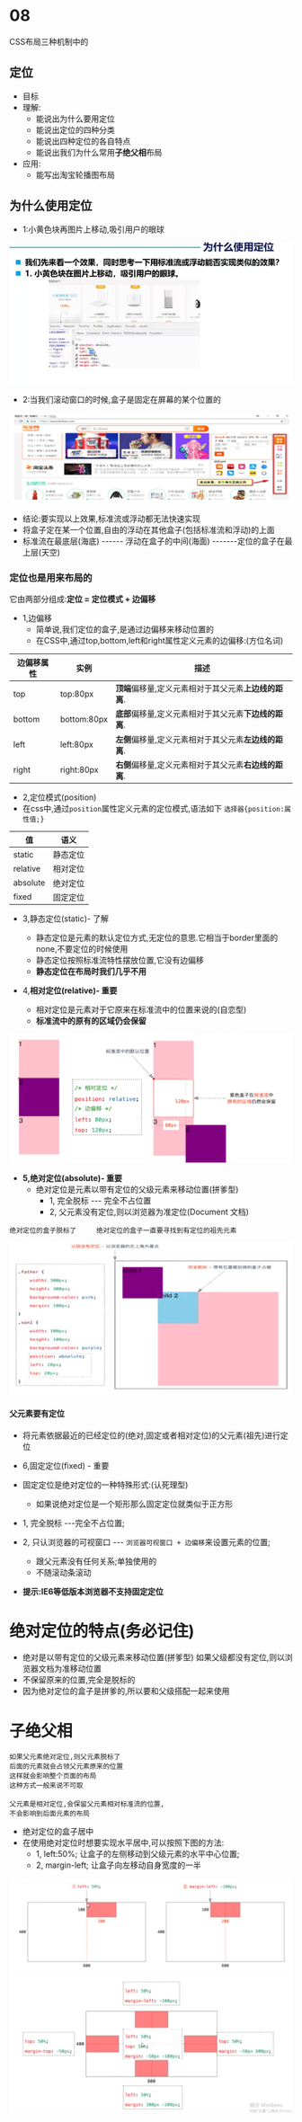 # 08
CSS布局三种机制中的
## 定位
+ 目标
+ 理解:
    + 能说出为什么要用定位
    + 能说出定位的四种分类
    + 能说出四种定位的各自特点
    + 能说出我们为什么常用**子绝父相**布局
+ 应用:
    + 能写出淘宝轮播图布局

## 为什么使用定位
+ 1:小黄色块再图片上移动,吸引用户的眼球

![](../img/%E5%AE%9A%E4%BD%8D.png)

+ 2:当我们滚动窗口的时候,盒子是固定在屏幕的某个位置的

![](../img/%E5%AE%9A%E4%BD%8D1.png)

+ 结论:要实现以上效果,标准流或浮动都无法快速实现
+ 将盒子定在某一个位置,自由的浮动在其他盒子(包括标准流和浮动)的上面
+ 标准流在最底层(海底) ------ 浮动在盒子的中间(海面) -------定位的盒子在最上层(天空)

### 定位也是用来布局的
它由两部分组成:**定位 = 定位模式 + 边偏移**
+ 1,边偏移 
    + 简单说,我们定位的盒子,是通过边偏移来移动位置的
    + 在CSS中,通过top,bottom,left和right属性定义元素的边偏移:(方位名词)

|边偏移属性|实例|描述|
|-|-|-|
|top|top:80px|**顶端**偏移量,定义元素相对于其父元素**上边线的距离**.|
|bottom|bottom:80px|**底部**偏移量,定义元素相对于其父元素**下边线的距离**.|
|left|left:80px|**左侧**偏移量,定义元素相对于其父元素**左边线的距离**.|
|right|right:80px|**右侧**偏移量,定义元素相对于其父元素**右边线的距离**.|

+ 2,定位模式(position)
+ 在css中,通过`position`属性定义元素的定位模式,语法如下
    `选择器{position:属性值;}`

|值|语义|
|-|-|
|static|静态定位
|relative|相对定位
|absolute|绝对定位
|fixed|固定定位

+ 3,静态定位(static)- 了解
    + 静态定位是元素的默认定位方式,无定位的意思.它相当于border里面的none,不要定位的时候使用
    + 静态定位按照标准流特性摆放位置,它没有边偏移
    + **静态定位在布局时我们几乎不用**

+ 4,**相对定位(relative)- 重要**
    + 相对定位是元素对于它原来在标准流中的位置来说的(自恋型)
    + **标准流中的原有的区域仍会保留**

![](../img/%E7%9B%B8%E5%AF%B9%E5%AE%9A%E4%BD%8D.png)

+ **5,绝对定位(absolute)- 重要**
    + 绝对定位是元素以带有定位的父级元素来移动位置(拼爹型)
        + 1, 完全脱标 --- 完全不占位置
        + 2, 父元素没有定位,则以浏览器为准定位(Document 文档)

` 绝对定位的盒子脱标了    
绝对定位的盒子一直要寻找到有定位的祖先元素  `

![](../img/%E7%BB%9D%E5%AF%B9%E5%AE%9A%E4%BD%8D.png)

#### 父元素要有定位
+ 将元素依据最近的已经定位的(绝对,固定或者相对定位)的父元素(祖先)进行定位

+ 6,固定定位(fixed) - 重要
+ 固定定位是绝对定位的一种特殊形式:(认死理型)
    + 如果说绝对定位是一个矩形那么固定定位就类似于正方形
+ 1, 完全脱标 ---完全不占位置;
+ 2, 只认浏览器的可视窗口 --- `浏览器可视窗口 + 边偏移`来设置元素的位置;
    + 跟父元素没有任何关系;单独使用的
    + 不随滚动条滚动
+ **提示:IE6等低版本浏览器不支持固定定位**

# 绝对定位的特点(务必记住)
+ 绝对是以带有定位的父级元素来移动位置(拼爹型) 如果父级都没有定位,则以浏览器文档为准移动位置
+ 不保留原来的位置,完全是脱标的
+ 因为绝对定位的盒子是拼爹的,所以要和父级搭配一起来使用

# **子绝父相**
    如果父元素绝对定位,则父元素脱标了
    后面的元素就会占领父元素原来的位置
    这样就会影响整个页面的布局 
    这种方式一般来说不可取

    父元素是相对定位,会保留父元素相对标准流的位置,
    不会影响到后面元素的布局
+ 绝对定位的盒子居中
+ 在使用绝对定位时想要实现水平居中,可以按照下图的方法:
    + 1, left:50%; 让盒子的左侧移动到父级元素的水平中心位置;
    + 2, margin-left; 让盒子向左移动自身宽度的一半

![](../img/%E5%AE%9A%E4%BD%8D%E6%89%A9%E5%B1%951.png)
![](../img/%E5%AE%9A%E4%BD%8D%E6%89%A9%E5%B1%95%E5%9E%82%E7%9B%B4%E5%B1%85%E4%B8%AD.png)
